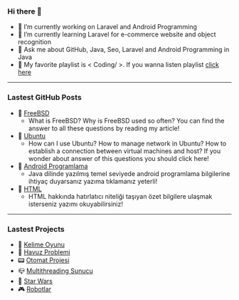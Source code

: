 ### Hi there 👋


- 🔭 I’m currently working on Laravel and Android Programming
- 🌱 I’m currently learning Laravel for e-commerce website and object recognition
- 💬 Ask me about GitHub, Java, Seo, Laravel and Android Programming in Java
- 🎼 My favorite playlist is < Coding/ >. If you wanna listen playlist [click here](https://open.spotify.com/playlist/7IImK40Rng4pclYflKPLs9?si=GbnLLfN5TfyrTAE2M5OQlg) 

<hr>

### Lastest GitHub Posts

- 📌 [FreeBSD](https://github.com/melikeoguz/FreeBSD)
  - What is FreeBSD? Why is FreeBSD used so often? You can find the answer to all these questions by reading my article!
- 📌 [Ubuntu](https://github.com/melikeoguz/Ubuntu)
  -  How can I use Ubuntu? How to manage network in Ubuntu? How to establish a connection between virtual machines and host? If you wonder about answer of this questions you should click here!
- 📌 [Android Programlama](https://github.com/melikeoguz/Android-Programming)
  - Java dilinde yazılmış temel seviyede android programlama bilgilerine ihtiyaç duyarsanız yazıma tıklamanız yeterli!
- 📌 [HTML](https://github.com/melikeoguz/HTML)
  - HTML hakkında hatırlatıcı niteliği taşıyan özet bilgilere ulaşmak isterseniz yazımı okuyabilirsiniz!

<hr>

### Lastest Projects

- 📱 [Kelime Oyunu](https://github.com/melikeoguz/Word-Game)
- 🚰 [Havuz Problemi](https://github.com/melikeoguz/Pool-Problem)
- 📟 [Otomat Projesi](https://github.com/melikeoguz/Automat-Project)
- 📪 [Multithreading Sunucu](https://github.com/melikeoguz/Multithreading-Project)
- 👾 [Star Wars](https://github.com/melikeoguz/Star-Wars-Game-Project)
- 🎮 [Robotlar](https://github.com/melikeoguz/Robots-Project)
